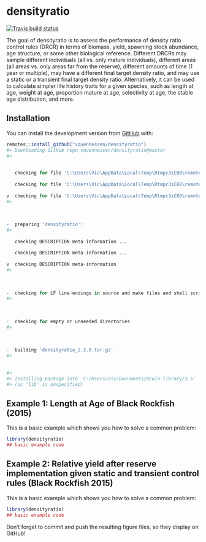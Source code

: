 
<!-- README.md is generated from README.Rmd. Please edit that file -->

# densityratio

<!-- badges: start -->

[![Travis build
status](https://travis-ci.org/vquennessen/densityratio.svg?branch=master)](https://travis-ci.org/vquennessen/densityratio)
<!-- badges: end -->

The goal of densityratio is to assess the performance of density ratio
control rules (DRCR) in terms of biomass, yield, spawning stock
abundance, age structure, or some other biological reference. Different
DRCRs may sample different individuals (all vs. only mature
individuals), different areas (all areas vs. only areas far from the
reserve), different amounts of time (1 year or multiple), may have a
different final target density ratio, and may use a static or a
transient final target density ratio. Alternatively, it can be used to
calculate simpler life history traits for a given species, such as
length at age, weight at age, proportion mature at age, selectivity at
age, the stable age distribution, and more.

## Installation

You can install the development version from
[GitHub](https://github.com/) with:

``` r
remotes::install_github("vquennessen/densityratio")
#> Downloading GitHub repo vquennessen/densityratio@master
#>   
  
  
   checking for file 'C:\Users\Vic\AppData\Local\Temp\Rtmpc3iCB0\remotes76045baa5c53\vquennessen-densityratio-0838d53/DESCRIPTION' ...
  
   checking for file 'C:\Users\Vic\AppData\Local\Temp\Rtmpc3iCB0\remotes76045baa5c53\vquennessen-densityratio-0838d53/DESCRIPTION' ... 
  
v  checking for file 'C:\Users\Vic\AppData\Local\Temp\Rtmpc3iCB0\remotes76045baa5c53\vquennessen-densityratio-0838d53/DESCRIPTION' (416ms)
#> 
  
  
  
-  preparing 'densityratio':
#> 
  
   checking DESCRIPTION meta-information ...
  
   checking DESCRIPTION meta-information ... 
  
v  checking DESCRIPTION meta-information
#> 
  
  
  
-  checking for LF line-endings in source and make files and shell scripts
#> 
  
  
  
-  checking for empty or unneeded directories
#> 
  
  
  
-  building 'densityratio_2.2.0.tar.gz'
#> 
  
   
#> 
#> Installing package into 'C:/Users/Vic/Documents/R/win-library/3.5'
#> (as 'lib' is unspecified)
```

## Example 1: Length at Age of Black Rockfish (2015)

This is a basic example which shows you how to solve a common problem:

``` r
library(densityratio)
## basic example code
```

## Example 2: Relative yield after reserve implementation given static and transient control rules (Black Rockfish 2015)

This is a basic example which shows you how to solve a common problem:

``` r
library(densityratio)
## basic example code
```

Don’t forget to commit and push the resulting figure files, so they
display on GitHub\!
